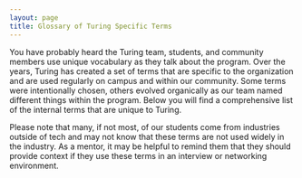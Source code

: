 ```yaml
---
layout: page
title: Glossary of Turing Specific Terms
---
```


You have probably heard the Turing team, students, and community members use unique vocabulary as they talk about the program. Over the years, Turing has created a set of terms that are specific to the organization and are used regularly on campus and within our community. Some terms were intentionally chosen, others evolved organically as our team named different things within the program. Below you will find a comprehensive list of the internal terms that are unique to Turing.

Please note that many, if not most, of our students come from industries outside of tech and may not know that these terms are not used widely in the industry. As a mentor, it may be helpful to remind them that they should provide context if they use these terms in an interview or networking environment.
